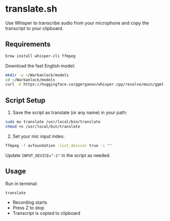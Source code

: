 # translate.sh

Use Whisper to transcribe audio from your microphone and copy the transcript to your clipboard.

## Requirements

```bash
brew install whisper-cli ffmpeg
```

Download the fast English model:

```bash
mkdir -p ~/Warkanlock/models
cd ~/Warkanlock/models
curl -O https://huggingface.co/ggerganov/whisper.cpp/resolve/main/ggml-base.en.bin
```

## Script Setup

1.	Save the script as translate (or any name) in your path:

```bash
sudo mv translate /usr/local/bin/translate
chmod +x /usr/local/bin/translate
```

2.	Set your mic input index:

```bash
ffmpeg -f avfoundation -list_devices true -i ""
```

Update `INPUT_DEVICE=":1"` in the script as needed.

## Usage

Run in terminal:

```bash
translate
```

- Recording starts
- Press Z to stop
- Transcript is copied to clipboard

